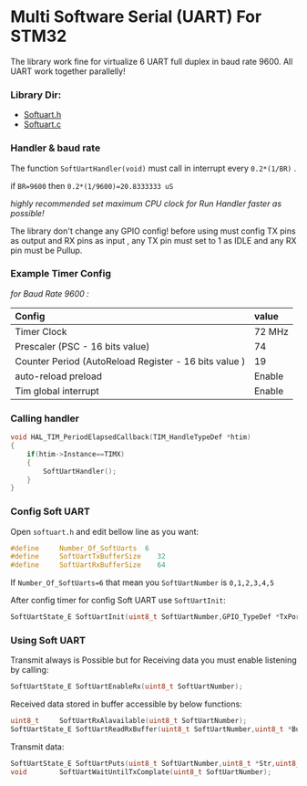# Multi Software Serial (UART) For STM32

The library work fine for virtualize 6 UART full duplex in baud rate 9600.
All UART work together parallelly!



### Library Dir:

* [Softuart.h](./softuart.h)
* [Softuart.c](./softuart.c)


### Handler & baud rate

The function `SoftUartHandler(void)` must call in interrupt every `0.2*(1/BR)` .

if `BR=9600` then `0.2*(1/9600)=20.8333333 uS` 

*highly recommended set maximum CPU clock for Run Handler faster as possible!*

The library don't change any GPIO config!
before using must config TX pins as output and RX pins as input , any TX pin must set to 1 as IDLE and any RX pin must be Pullup.



### Example Timer Config 

*for Baud Rate 9600 :*

| Config                                                | value  |
| :---------------------------------------------------- | :----- |
| Timer Clock                                           | 72 MHz |
| Prescaler (PSC - 16 bits value)                       | 74     |
| Counter Period (AutoReload Register - 16 bits value ) | 19     |
| auto-reload preload                                   | Enable |
| Tim global interrupt                                  | Enable |



### Calling handler

```c
void HAL_TIM_PeriodElapsedCallback(TIM_HandleTypeDef *htim)
{
	if(htim->Instance==TIMX)
	{
		SoftUartHandler();
	}
}
```



### Config Soft UART

Open `softuart.h` and edit bellow line as you want:

```c
#define 	Number_Of_SoftUarts	 6
#define		SoftUartTxBufferSize	32
#define		SoftUartRxBufferSize	64
```

If `Number_Of_SoftUarts=6` that mean you `SoftUartNumber` is `0,1,2,3,4,5` 

After config timer for config Soft UART use `SoftUartInit`:

```c
SoftUartState_E SoftUartInit(uint8_t SoftUartNumber,GPIO_TypeDef *TxPort,uint16_t TxPin,GPIO_TypeDef *RxPort,uint16_t RxPin);
```



### Using Soft UART

Transmit always is Possible but for Receiving data you must enable listening by calling:

```c
SoftUartState_E SoftUartEnableRx(uint8_t SoftUartNumber);
```

Received data stored in buffer accessible by below functions:

```c
uint8_t 	SoftUartRxAlavailable(uint8_t SoftUartNumber);
SoftUartState_E SoftUartReadRxBuffer(uint8_t SoftUartNumber,uint8_t *Buffer,uint8_t Len);
```

Transmit data:

```c
SoftUartState_E SoftUartPuts(uint8_t SoftUartNumber,uint8_t *Str,uint8_t Len);
void 		SoftUartWaitUntilTxComplate(uint8_t SoftUartNumber);
```


